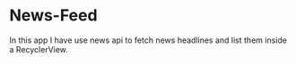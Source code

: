 # News-Feed
In this app I have use news api to fetch news headlines and list them inside a RecyclerView.
